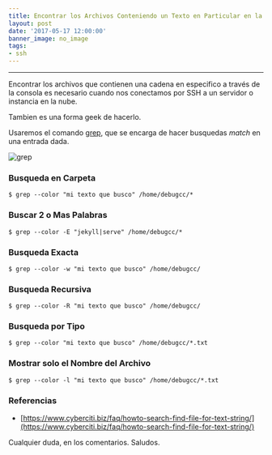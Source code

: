 ```yaml
---
title: Encontrar los Archivos Conteniendo un Texto en Particular en la Consola Linux
layout: post
date: '2017-05-17 12:00:00'
banner_image: no_image
tags:
- ssh
---
```


---
Encontrar los archivos que contienen una cadena en especifico a través de la consola es necesario cuando nos conectamos por SSH a un servidor o instancia en la nube.

Tambien es una forma geek de hacerlo.

Usaremos el comando [grep](https://www.gnu.org/software/grep/manual/grep.html), que se encarga de hacer busquedas *match* en una entrada dada.

![grep](https://juniorusca.github.io/images/2017/05/17/encontrar-los-archivos-conteniendo-un-texto-en-particular-en-la-consola-linux/Screenshot%20from%202017-05-20%2002-38-46.png)

### Busqueda en Carpeta
```
$ grep --color "mi texto que busco" /home/debugcc/*
```

### Buscar 2 o Mas Palabras
```
$ grep --color -E "jekyll|serve" /home/debugcc/*
```

### Busqueda Exacta
```
$ grep --color -w "mi texto que busco" /home/debugcc/
```

### Busqueda Recursiva
```
$ grep --color -R "mi texto que busco" /home/debugcc/
```

### Busqueda por Tipo
```
$ grep --color "mi texto que busco" /home/debugcc/*.txt
```

### Mostrar solo el Nombre del Archivo
```
$ grep --color -l "mi texto que busco" /home/debugcc/*.txt
```

### Referencias

- [https://www.cyberciti.biz/faq/howto-search-find-file-for-text-string/](https://www.cyberciti.biz/faq/howto-search-find-file-for-text-string/)


Cualquier duda, en los comentarios. Saludos.
